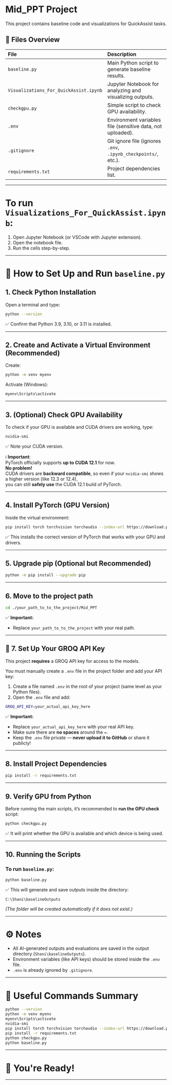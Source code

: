# Mid_PPT Project

This project contains baseline code and visualizations for QuickAssist tasks.

## 📂 Files Overview

| File | Description |
| :--- | :--- |
| `baseline.py` | Main Python script to generate baseline results. |
| `Visualizations_For_QuickAssist.ipynb` | Jupyter Notebook for analyzing and visualizing outputs. |
| `checkgpu.py` | Simple script to check GPU availability. |
| `.env` | Environment variables file (sensitive data, not uploaded). |
| `.gitignore` | Git ignore file (ignores `.env`, `.ipynb_checkpoints/`, etc.). |
| `requirements.txt` | Project dependencies list. |

---

# To run `Visualizations_For_QuickAssist.ipynb`:

1. Open Jupyter Notebook (or VSCode with Jupyter extension).
2. Open the notebook file.
3. Run the cells step-by-step.

---

# 🚀 How to Set Up and Run `baseline.py`

## 1. Check Python Installation

Open a terminal and type:

```bash
python --version
```

✅ Confirm that Python 3.9, 3.10, or 3.11 is installed.

---

## 2. Create and Activate a Virtual Environment (Recommended)

Create:

```bash
python -m venv myenv
```

Activate (Windows):

```bash
myenv\Scripts\activate
```

---

## 3. (Optional) Check GPU Availability

To check if your GPU is available and CUDA drivers are working, type:

```bash
nvidia-smi
```

✅ Note your CUDA version.

ℹ️ **Important**:  
PyTorch officially supports **up to CUDA 12.1** for now.  
**No problem!**  
CUDA drivers are **backward compatible**, so even if your `nvidia-smi` shows a higher version (like 12.3 or 12.4),  
you can still **safely use** the CUDA 12.1 build of PyTorch.

---

## 4. Install PyTorch (GPU Version)

Inside the virtual environment:

```bash
pip install torch torchvision torchaudio --index-url https://download.pytorch.org/whl/cu121
```

✅ This installs the correct version of PyTorch that works with your GPU and drivers.

---

## 5. Upgrade pip (Optional but Recommended)


```bash
python -m pip install --upgrade pip
```

---

## 6. Move to the project path

```bash
cd ./your_path_to_to_the_project/Mid_PPT
```

✅ **Important:**
- Replace `your_path_to_to_the_project` with your real path.

---

## 🔑 7. Set Up Your GROQ API Key

This project **requires** a GROQ API key for access to the models.

You must manually create a `.env` file in the project folder and add your API key:

1. Create a file named `.env` in the root of your project (same level as your Python files).
2. Open the `.env` file and add:

```bash
GROQ_API_KEY=your_actual_api_key_here
```

✅ **Important:**
- Replace `your_actual_api_key_here` with your real API key.
- Make sure there are **no spaces** around the `=`.
- Keep the `.env` file private — **never upload it to GitHub** or share it publicly!

---

## 8. Install Project Dependencies

```bash
pip install -r requirements.txt
```

---


## 9. Verify GPU from Python

Before running the main scripts, it’s recommended to **run the GPU check** script:

```bash
python checkgpu.py
```

✅ It will print whether the GPU is available and which device is being used.

---

## 10. Running the Scripts

### To run `baseline.py`:

```bash
python baseline.py
```

✅ This will generate and save outputs inside the directory:

```
C:\Shani\baselineOutputs
```
*(The folder will be created automatically if it does not exist.)*

---


# ⚙️ Notes

- All AI-generated outputs and evaluations are saved in the output directory (`Shani\baselineOutputs`).
- Environment variables (like API keys) should be stored inside the `.env` file.
- `.env` is already ignored by `.gitignore`.

---

# 📜 Useful Commands Summary

```bash
python --version
python -m venv myenv
myenv\Scripts\activate
nvidia-smi
pip install torch torchvision torchaudio --index-url https://download.pytorch.org/whl/cu121
pip install -r requirements.txt
python checkgpu.py
python baseline.py
```

---

# 🌟 You're Ready!

---